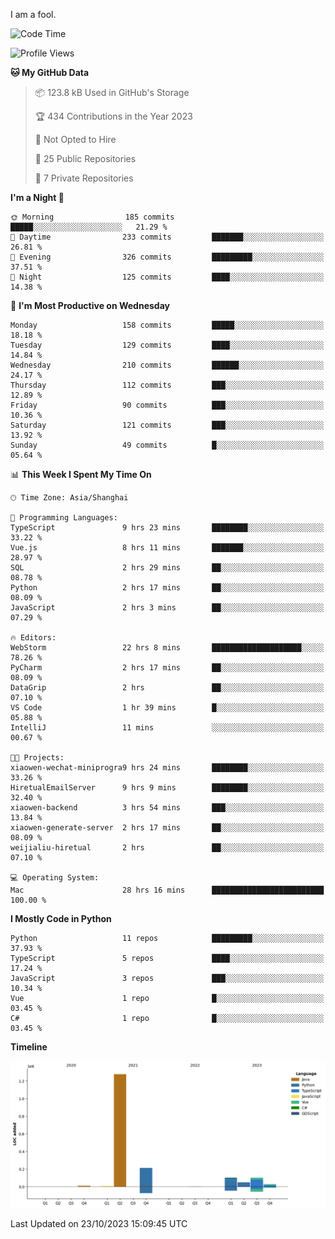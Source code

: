 I am a fool.

<!--START_SECTION:waka-->
![Code Time](http://img.shields.io/badge/Code%20Time-814%20hrs%2012%20mins-blue)

![Profile Views](http://img.shields.io/badge/Profile%20Views-0-blue)

**🐱 My GitHub Data** 

> 📦 123.8 kB Used in GitHub's Storage 
 > 
> 🏆 434 Contributions in the Year 2023
 > 
> 🚫 Not Opted to Hire
 > 
> 📜 25 Public Repositories 
 > 
> 🔑 7 Private Repositories 
 > 
**I'm a Night 🦉** 

```text
🌞 Morning                185 commits         █████░░░░░░░░░░░░░░░░░░░░   21.29 % 
🌆 Daytime                233 commits         ███████░░░░░░░░░░░░░░░░░░   26.81 % 
🌃 Evening                326 commits         █████████░░░░░░░░░░░░░░░░   37.51 % 
🌙 Night                  125 commits         ████░░░░░░░░░░░░░░░░░░░░░   14.38 % 
```
📅 **I'm Most Productive on Wednesday** 

```text
Monday                   158 commits         █████░░░░░░░░░░░░░░░░░░░░   18.18 % 
Tuesday                  129 commits         ████░░░░░░░░░░░░░░░░░░░░░   14.84 % 
Wednesday                210 commits         ██████░░░░░░░░░░░░░░░░░░░   24.17 % 
Thursday                 112 commits         ███░░░░░░░░░░░░░░░░░░░░░░   12.89 % 
Friday                   90 commits          ███░░░░░░░░░░░░░░░░░░░░░░   10.36 % 
Saturday                 121 commits         ███░░░░░░░░░░░░░░░░░░░░░░   13.92 % 
Sunday                   49 commits          █░░░░░░░░░░░░░░░░░░░░░░░░   05.64 % 
```


📊 **This Week I Spent My Time On** 

```text
🕑︎ Time Zone: Asia/Shanghai

💬 Programming Languages: 
TypeScript               9 hrs 23 mins       ████████░░░░░░░░░░░░░░░░░   33.22 % 
Vue.js                   8 hrs 11 mins       ███████░░░░░░░░░░░░░░░░░░   28.97 % 
SQL                      2 hrs 29 mins       ██░░░░░░░░░░░░░░░░░░░░░░░   08.78 % 
Python                   2 hrs 17 mins       ██░░░░░░░░░░░░░░░░░░░░░░░   08.09 % 
JavaScript               2 hrs 3 mins        ██░░░░░░░░░░░░░░░░░░░░░░░   07.29 % 

🔥 Editors: 
WebStorm                 22 hrs 8 mins       ████████████████████░░░░░   78.26 % 
PyCharm                  2 hrs 17 mins       ██░░░░░░░░░░░░░░░░░░░░░░░   08.09 % 
DataGrip                 2 hrs               ██░░░░░░░░░░░░░░░░░░░░░░░   07.10 % 
VS Code                  1 hr 39 mins        █░░░░░░░░░░░░░░░░░░░░░░░░   05.88 % 
IntelliJ                 11 mins             ░░░░░░░░░░░░░░░░░░░░░░░░░   00.67 % 

🐱‍💻 Projects: 
xiaowen-wechat-miniprogra9 hrs 24 mins       ████████░░░░░░░░░░░░░░░░░   33.26 % 
HiretualEmailServer      9 hrs 9 mins        ████████░░░░░░░░░░░░░░░░░   32.40 % 
xiaowen-backend          3 hrs 54 mins       ███░░░░░░░░░░░░░░░░░░░░░░   13.84 % 
xiaowen-generate-server  2 hrs 17 mins       ██░░░░░░░░░░░░░░░░░░░░░░░   08.09 % 
weijialiu-hiretual       2 hrs               ██░░░░░░░░░░░░░░░░░░░░░░░   07.10 % 

💻 Operating System: 
Mac                      28 hrs 16 mins      █████████████████████████   100.00 % 
```

**I Mostly Code in Python** 

```text
Python                   11 repos            █████████░░░░░░░░░░░░░░░░   37.93 % 
TypeScript               5 repos             ████░░░░░░░░░░░░░░░░░░░░░   17.24 % 
JavaScript               3 repos             ███░░░░░░░░░░░░░░░░░░░░░░   10.34 % 
Vue                      1 repo              █░░░░░░░░░░░░░░░░░░░░░░░░   03.45 % 
C#                       1 repo              █░░░░░░░░░░░░░░░░░░░░░░░░   03.45 % 
```



**Timeline**

![Lines of Code chart](https://raw.githubusercontent.com/VeejaLiu/VeejaLiu/master/assets/bar_graph.png)


 Last Updated on 23/10/2023 15:09:45 UTC
<!--END_SECTION:waka-->
